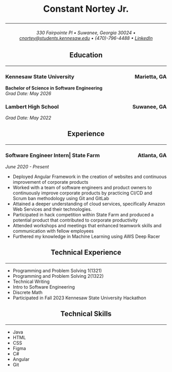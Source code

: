 # <p style="text-align: center;">Constant Nortey Jr.</p>
___


###### <p style="text-align: center;"> 330 Fairpointe Pl • Suwanee, Georgia 30024 • cnortey@students.kennesaw.edu • (470)-796-4488 • [LinkedIn](https://www.linkedin.com/in/constant-nortey/)</p>

## <p style="text-align: center;"> Education </p>

---
### Kennesaw State University <span style="float: right;">Marietta, GA
**Bachelor of Science in Software Engineering**  
*Grad Date: May 2026*

### Lambert High School <span style="float: right;">Suwanee, GA  
*Grad Date: May 2022*



## <p style="text-align: center;"> Experience </p>

---
### **Software Engineer Intern| State Farm<span style="float: right;">Atlanta, GA**
*June 2020 - Present*

- Deployed Angular Framework in the creation of websites and 
continuous improvement of corporate products
- Worked with a team of software engineers and product owners to 
continuously improve corporate products by practicing CI/CD and 
Scrum ban methodology using Git and GitLab
- Attained a deeper understanding of cloud services, specifically 
Amazon Web Services and their technologies.
- Participated in hack competition within State Farm and produced a 
potential product that contributed to corporate productivity
- Attended workshops and meetings that enhanced teamwork skills and 
communication with fellow employees
- Furthered my knowledge in Machine Learning using AWS Deep Racer

## <p style="text-align: center;"> Technical Experience </p>

---
- Programming and Problem Solving 1(1321)
- Programming and Problem Solving 2(1322)
- Technical Writing
- Intro to Software Engineering
- Discrete Math
- Participated in Fall 2023 Kennesaw State University Hackathon
## <p style="text-align: center;"> Technical Skills </p>

---
- Java
- HTML
- CSS
- Figma
- C#
- Angular    
- Git                                         
